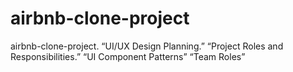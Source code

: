 # airbnb-clone-project
airbnb-clone-project.
“UI/UX Design Planning.”
“Project Roles and Responsibilities.”
“UI Component Patterns”
“Team Roles”
